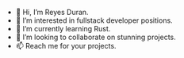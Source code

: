 - 👋 Hi, I’m Reyes Duran.
- 👀 I’m interested in fullstack developer positions.
- 🌱 I’m currently learning Rust.
- 💞️ I’m looking to collaborate on stunning projects.
- 📫 Reach me for your projects.

<!---
duranreyes/duranreyes is a ✨ special ✨ repository because its `README.md` (this file) appears on your GitHub profile.
You can click the Preview link to take a look at your changes.
--->
